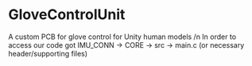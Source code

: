 # GloveControlUnit
A custom PCB for glove control for Unity human models /n
In order to access our code got IMU_CONN -> CORE -> src -> main.c (or necessary header/supporting files)
